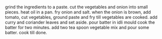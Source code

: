 grind the ingredients to a paste. cut the vegetables and onion into small pieces. heat oil in a pan. fry onion and salt. when the onion is brown, add tomato, cut vegetables, ground paste and fry till vegetables are cooked. add curry and coriander leaves and set aside. pour batter in idli mould cook the batter for two minutes. add two tea spoon vegetable mix and pour some batter. cook till done. 